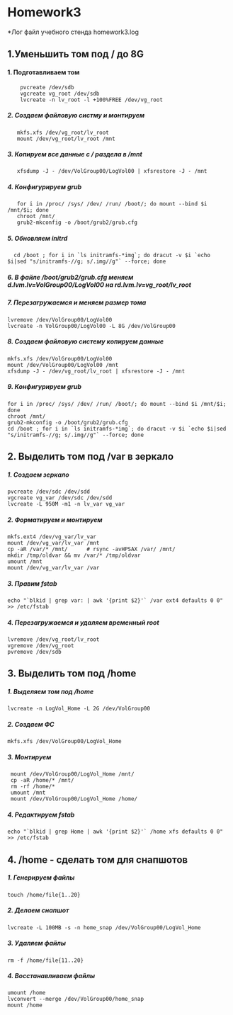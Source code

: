# Homework3

*Лог файл учебного стенда homework3.log

## 1.Уменьшить том под / до 8G
 
 #### 1. Подготавливаем том
  
        pvcreate /dev/sdb
        vgcreate vg_root /dev/sdb
        lvcreate -n lv_root -l +100%FREE /dev/vg_root
      
##### 2. Создаем файловую систму и монтируем
 
       mkfs.xfs /dev/vg_root/lv_root
       mount /dev/vg_root/lv_root /mnt
  
##### 3. Копируем все данные с / раздела в /mnt
 
       xfsdump -J - /dev/VolGroup00/LogVol00 | xfsrestore -J - /mnt
 
##### 4. Конфигурируем grub
 
       for i in /proc/ /sys/ /dev/ /run/ /boot/; do mount --bind $i /mnt/$i; done
       chroot /mnt/
       grub2-mkconfig -o /boot/grub2/grub.cfg

##### 5. Обновляем initrd
 
      cd /boot ; for i in `ls initramfs-*img`; do dracut -v $i `echo $i|sed "s/initramfs-//g; s/.img//g"` --force; done
      
##### 6. В файле /boot/grub2/grub.cfg меняем d.lvm.lv=VolGroup00/LogVol00 на rd.lvm.lv=vg_root/lv_root

##### 7. Перезагружаемся и меняем размер тома

    lvremove /dev/VolGroup00/LogVol00
    lvcreate -n VolGroup00/LogVol00 -L 8G /dev/VolGroup00

##### 8. Создаем файловую систему копируем данные

    mkfs.xfs /dev/VolGroup00/LogVol00
    mount /dev/VolGroup00/LogVol00 /mnt
    xfsdump -J - /dev/vg_root/lv_root | xfsrestore -J - /mnt
    
##### 9. Конфигурируем grub

    for i in /proc/ /sys/ /dev/ /run/ /boot/; do mount --bind $i /mnt/$i; done
    chroot /mnt/
    grub2-mkconfig -o /boot/grub2/grub.cfg
    cd /boot ; for i in `ls initramfs-*img`; do dracut -v $i `echo $i|sed "s/initramfs-//g; s/.img//g"` --force; done
    
## 2. Выделить том под /var в зеркало

##### 1. Создаем зеркало

    pvcreate /dev/sdc /dev/sdd
    vgcreate vg_var /dev/sdc /dev/sdd
    lvcreate -L 950M -m1 -n lv_var vg_var
    
##### 2. Форматируем и монтируем

    mkfs.ext4 /dev/vg_var/lv_var
    mount /dev/vg_var/lv_var /mnt
    cp -aR /var/* /mnt/      # rsync -avHPSAX /var/ /mnt/
    mkdir /tmp/oldvar && mv /var/* /tmp/oldvar
    umount /mnt
    mount /dev/vg_var/lv_var /var

##### 3. Правим fstab

    echo "`blkid | grep var: | awk '{print $2}'` /var ext4 defaults 0 0" >> /etc/fstab
    
##### 4. Перезагружаемся и удаляем временный root

    lvremove /dev/vg_root/lv_root
    vgremove /dev/vg_root
    pvremove /dev/sdb
    
## 3. Выделить том под /home

##### 1. Выделяем том под /home

    lvcreate -n LogVol_Home -L 2G /dev/VolGroup00

##### 2. Создаем ФС

    mkfs.xfs /dev/VolGroup00/LogVol_Home

##### 3. Монтируем

     mount /dev/VolGroup00/LogVol_Home /mnt/
     cp -aR /home/* /mnt/  
     rm -rf /home/*
     umount /mnt
     mount /dev/VolGroup00/LogVol_Home /home/

##### 4. Редактируем fstab

    echo "`blkid | grep Home | awk '{print $2}'` /home xfs defaults 0 0" >> /etc/fstab
    
## 4. /home - сделать том для снапшотов

##### 1. Генерируем файлы

    touch /home/file{1..20}
    
##### 2. Делаем снапшот

    lvcreate -L 100MB -s -n home_snap /dev/VolGroup00/LogVol_Home
    
##### 3. Удаляем файлы

    rm -f /home/file{11..20}
    
##### 4. Восстанавливаем файлы

    umount /home
    lvconvert --merge /dev/VolGroup00/home_snap
    mount /home


